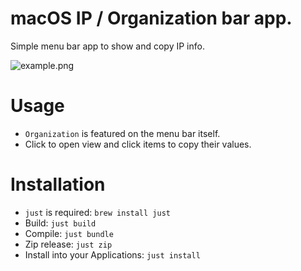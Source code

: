 # macOS IP / Organization bar app.

Simple menu bar app to show and copy IP info.

![example.png](url.png)

# Usage
- `Organization` is featured on the menu bar itself.
- Click to open view and click items to copy their values.

# Installation
- `just` is required: `brew install just`
- Build: `just build`
- Compile: `just bundle`
- Zip release: `just zip`
- Install into your Applications: `just install`

